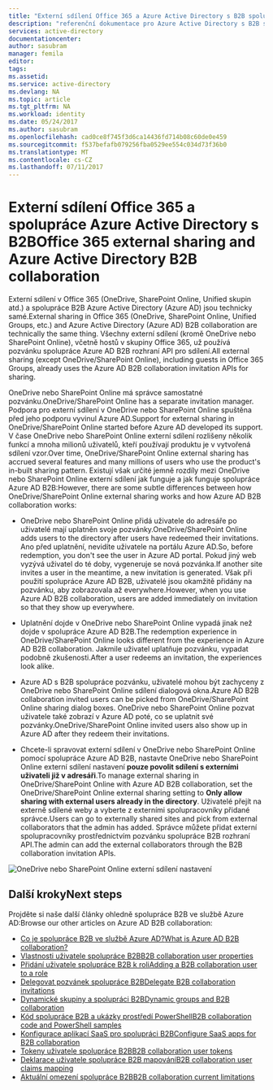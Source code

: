 ```yaml
---
title: "Externí sdílení Office 365 a Azure Active Directory s B2B spolupráci | Microsoft Docs"
description: "referenční dokumentace pro Azure Active Directory s B2B spolupráce mapování deklarace identity"
services: active-directory
documentationcenter: 
author: sasubram
manager: femila
editor: 
tags: 
ms.assetid: 
ms.service: active-directory
ms.devlang: NA
ms.topic: article
ms.tgt_pltfrm: NA
ms.workload: identity
ms.date: 05/24/2017
ms.author: sasubram
ms.openlocfilehash: cad0ce8f745f3d6ca14436fd714b08c60de0e459
ms.sourcegitcommit: f537befafb079256fba0529ee554c034d73f36b0
ms.translationtype: MT
ms.contentlocale: cs-CZ
ms.lasthandoff: 07/11/2017
---
```

# <a name="office-365-external-sharing-and-azure-active-directory-b2b-collaboration"></a><span data-ttu-id="9d8db-103">Externí sdílení Office 365 a spolupráce Azure Active Directory s B2B</span><span class="sxs-lookup"><span data-stu-id="9d8db-103">Office 365 external sharing and Azure Active Directory B2B collaboration</span></span>

<span data-ttu-id="9d8db-104">Externí sdílení v Office 365 (OneDrive, SharePoint Online, Unified skupin atd.) a spolupráce B2B Azure Active Directory (Azure AD) jsou technicky samé.</span><span class="sxs-lookup"><span data-stu-id="9d8db-104">External sharing in Office 365 (OneDrive, SharePoint Online, Unified Groups, etc.) and Azure Active Directory (Azure AD) B2B collaboration are technically the same thing.</span></span> <span data-ttu-id="9d8db-105">Všechny externí sdílení (kromě OneDrive nebo SharePoint Online), včetně hostů v skupiny Office 365, už používá pozvánku spolupráce Azure AD B2B rozhraní API pro sdílení.</span><span class="sxs-lookup"><span data-stu-id="9d8db-105">All external sharing (except OneDrive/SharePoint Online), including guests in Office 365 Groups, already uses the Azure AD B2B collaboration invitation APIs for sharing.</span></span>

<span data-ttu-id="9d8db-106">OneDrive nebo SharePoint Online má správce samostatné pozvánku.</span><span class="sxs-lookup"><span data-stu-id="9d8db-106">OneDrive/SharePoint Online has a separate invitation manager.</span></span> <span data-ttu-id="9d8db-107">Podpora pro externí sdílení v OneDrive nebo SharePoint Online spuštěna před jeho podporu vyvinul Azure AD.</span><span class="sxs-lookup"><span data-stu-id="9d8db-107">Support for external sharing in OneDrive/SharePoint Online started before Azure AD developed its support.</span></span> <span data-ttu-id="9d8db-108">V čase OneDrive nebo SharePoint Online externí sdílení rozlišeny několik funkcí a mnoha milionů uživatelů, kteří používají produktu je v vytvořená sdílení vzor.</span><span class="sxs-lookup"><span data-stu-id="9d8db-108">Over time, OneDrive/SharePoint Online external sharing has accrued several features and many millions of users who use the product's in-built sharing pattern.</span></span> <span data-ttu-id="9d8db-109">Existují však určité jemně rozdíly mezi OneDrive nebo SharePoint Online externí sdílení jak funguje a jak funguje spolupráce Azure AD B2B:</span><span class="sxs-lookup"><span data-stu-id="9d8db-109">However, there are some subtle differences between how OneDrive/SharePoint Online external sharing works and how Azure AD B2B collaboration works:</span></span>

- <span data-ttu-id="9d8db-110">OneDrive nebo SharePoint Online přidá uživatele do adresáře po uživatelé mají uplatněn svoje pozvánky.</span><span class="sxs-lookup"><span data-stu-id="9d8db-110">OneDrive/SharePoint Online adds users to the directory after users have redeemed their invitations.</span></span> <span data-ttu-id="9d8db-111">Ano před uplatnění, nevidíte uživatele na portálu Azure AD.</span><span class="sxs-lookup"><span data-stu-id="9d8db-111">So, before redemption, you don't see the user in Azure AD portal.</span></span> <span data-ttu-id="9d8db-112">Pokud jiný web vyzývá uživatel do té doby, vygeneruje se nová pozvánka.</span><span class="sxs-lookup"><span data-stu-id="9d8db-112">If another site invites a user in the meantime, a new invitation is generated.</span></span> <span data-ttu-id="9d8db-113">Však při použití spolupráce Azure AD B2B, uživatelé jsou okamžitě přidány na pozvánku, aby zobrazovala až everywhere.</span><span class="sxs-lookup"><span data-stu-id="9d8db-113">However, when you use Azure AD B2B collaboration, users are added immediately on invitation so that they show up everywhere.</span></span>

- <span data-ttu-id="9d8db-114">Uplatnění dojde v OneDrive nebo SharePoint Online vypadá jinak než dojde v spolupráce Azure AD B2B.</span><span class="sxs-lookup"><span data-stu-id="9d8db-114">The redemption experience in OneDrive/SharePoint Online looks different from the experience in Azure AD B2B collaboration.</span></span> <span data-ttu-id="9d8db-115">Jakmile uživatel uplatňuje pozvánku, vypadat podobně zkušenosti.</span><span class="sxs-lookup"><span data-stu-id="9d8db-115">After a user redeems an invitation, the experiences look alike.</span></span>

- <span data-ttu-id="9d8db-116">Azure AD s B2B spolupráce pozvánku, uživatelé mohou být zachyceny z OneDrive nebo SharePoint Online sdílení dialogová okna.</span><span class="sxs-lookup"><span data-stu-id="9d8db-116">Azure AD B2B collaboration invited users can be picked from OneDrive/SharePoint Online sharing dialog boxes.</span></span> <span data-ttu-id="9d8db-117">OneDrive nebo SharePoint Online pozvat uživatele také zobrazí v Azure AD poté, co se uplatnit své pozvánky.</span><span class="sxs-lookup"><span data-stu-id="9d8db-117">OneDrive/SharePoint Online invited users also show up in Azure AD after they redeem their invitations.</span></span>

- <span data-ttu-id="9d8db-118">Chcete-li spravovat externí sdílení v OneDrive nebo SharePoint Online pomocí spolupráce Azure AD B2B, nastavte OneDrive nebo SharePoint Online externí sdílení nastavení **pouze povolit sdílení s externími uživateli již v adresáři**.</span><span class="sxs-lookup"><span data-stu-id="9d8db-118">To manage external sharing in OneDrive/SharePoint Online with Azure AD B2B collaboration, set the OneDrive/SharePoint Online external sharing setting to **Only allow sharing with external users already in the directory**.</span></span> <span data-ttu-id="9d8db-119">Uživatelé přejít na externě sdílené weby a vyberte z externími spolupracovníky přidané správce.</span><span class="sxs-lookup"><span data-stu-id="9d8db-119">Users can go to externally shared sites and pick from external collaborators that the admin has added.</span></span> <span data-ttu-id="9d8db-120">Správce můžete přidat externí spolupracovníky prostřednictvím pozvánku spolupráce B2B rozhraní API.</span><span class="sxs-lookup"><span data-stu-id="9d8db-120">The admin can add the external collaborators through the B2B collaboration invitation APIs.</span></span>

![OneDrive nebo SharePoint Online externí sdílení nastavení](media/active-directory-b2b-o365-external-user/odsp-sharing-setting.png)

## <a name="next-steps"></a><span data-ttu-id="9d8db-122">Další kroky</span><span class="sxs-lookup"><span data-stu-id="9d8db-122">Next steps</span></span>

<span data-ttu-id="9d8db-123">Projděte si naše další články ohledně spolupráce B2B ve službě Azure AD:</span><span class="sxs-lookup"><span data-stu-id="9d8db-123">Browse our other articles on Azure AD B2B collaboration:</span></span>

* [<span data-ttu-id="9d8db-124">Co je spolupráce B2B ve službě Azure AD?</span><span class="sxs-lookup"><span data-stu-id="9d8db-124">What is Azure AD B2B collaboration?</span></span>](active-directory-b2b-what-is-azure-ad-b2b.md)
* [<span data-ttu-id="9d8db-125">Vlastnosti uživatele spolupráce B2B</span><span class="sxs-lookup"><span data-stu-id="9d8db-125">B2B collaboration user properties</span></span>](active-directory-b2b-user-properties.md)
* [<span data-ttu-id="9d8db-126">Přidání uživatele spolupráce B2B k roli</span><span class="sxs-lookup"><span data-stu-id="9d8db-126">Adding a B2B collaboration user to a role</span></span>](active-directory-b2b-add-guest-to-role.md)
* [<span data-ttu-id="9d8db-127">Delegovat pozvánek spolupráce B2B</span><span class="sxs-lookup"><span data-stu-id="9d8db-127">Delegate B2B collaboration invitations</span></span>](active-directory-b2b-delegate-invitations.md)
* [<span data-ttu-id="9d8db-128">Dynamické skupiny a spolupráci B2B</span><span class="sxs-lookup"><span data-stu-id="9d8db-128">Dynamic groups and B2B collaboration</span></span>](active-directory-b2b-dynamic-groups.md)
* [<span data-ttu-id="9d8db-129">Kód spolupráce B2B a ukázky prostředí PowerShell</span><span class="sxs-lookup"><span data-stu-id="9d8db-129">B2B collaboration code and PowerShell samples</span></span>](active-directory-b2b-code-samples.md)
* [<span data-ttu-id="9d8db-130">Konfigurace aplikací SaaS pro spolupráci B2B</span><span class="sxs-lookup"><span data-stu-id="9d8db-130">Configure SaaS apps for B2B collaboration</span></span>](active-directory-b2b-configure-saas-apps.md)
* [<span data-ttu-id="9d8db-131">Tokeny uživatele spolupráce B2B</span><span class="sxs-lookup"><span data-stu-id="9d8db-131">B2B collaboration user tokens</span></span>](active-directory-b2b-user-token.md)
* [<span data-ttu-id="9d8db-132">Deklarace uživatele spolupráce B2B mapování</span><span class="sxs-lookup"><span data-stu-id="9d8db-132">B2B collaboration user claims mapping</span></span>](active-directory-b2b-claims-mapping.md)
* [<span data-ttu-id="9d8db-133">Aktuální omezení spolupráce B2B</span><span class="sxs-lookup"><span data-stu-id="9d8db-133">B2B collaboration current limitations</span></span>](active-directory-b2b-current-limitations.md)
